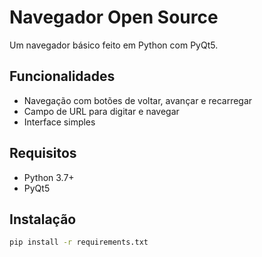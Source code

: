 # Navegador Open Source

Um navegador básico feito em Python com PyQt5.

## Funcionalidades

- Navegação com botões de voltar, avançar e recarregar
- Campo de URL para digitar e navegar
- Interface simples

## Requisitos

- Python 3.7+
- PyQt5

## Instalação

```bash
pip install -r requirements.txt
